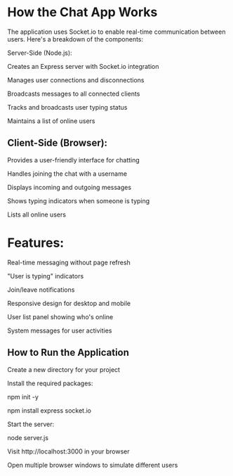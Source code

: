<h1>How the Chat App Works</h1>
<p>The application uses Socket.io to enable real-time communication between users. Here's a breakdown of the components:</p>
<p>Server-Side (Node.js):</p>

<p>Creates an Express server with Socket.io integration</p>
<p>Manages user connections and disconnections</p>
<p>Broadcasts messages to all connected clients</p>
<p>Tracks and broadcasts user typing status</p>
<p>Maintains a list of online users</p>

<h2>Client-Side (Browser):</h2>

<p>Provides a user-friendly interface for chatting</p>
<p>Handles joining the chat with a username</p>
<p>Displays incoming and outgoing messages</p>
<p>Shows typing indicators when someone is typing</p>
<p>Lists all online users</p>

<h1>Features:</h1>

<p>Real-time messaging without page refresh</p>
<p>"User is typing" indicators</p>
<p>Join/leave notifications</p>
<p>Responsive design for desktop and mobile</p>
<p>User list panel showing who's online</p>
<p>System messages for user activities</p>

<h2>How to Run the Application</h2>

<p>Create a new directory for your project</p>


<p>Install the required packages:</p>

<p>npm init -y</p>

<p>npm install express socket.io</p>


<p>Start the server:</p>


<p>node server.js</p>

<p>Visit http://localhost:3000 in your browser</p>

<p>Open multiple browser windows to simulate different users</p>
